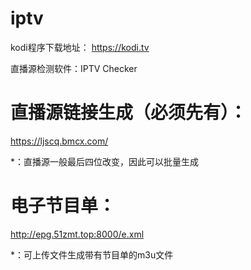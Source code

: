 # iptv
kodi程序下载地址：
https://kodi.tv

直播源检测软件：IPTV Checker

# 直播源链接生成（必须先有）：
https://ljscq.bmcx.com/

*：直播源一般最后四位改变，因此可以批量生成

# 电子节目单：
http://epg.51zmt.top:8000/e.xml

*：可上传文件生成带有节目单的m3u文件
